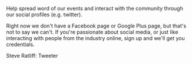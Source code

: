 Help spread word of our events and interact with the community through our social profiles (e.g. twitter). 

Right now we don't have a Facebook page or Google Plus page, but that's not to say we can't. If you're passionate about social media, or just like interacting with people from the industry online, sign up and we'll get you credentials. 

Steve Ratliff: Tweeter
